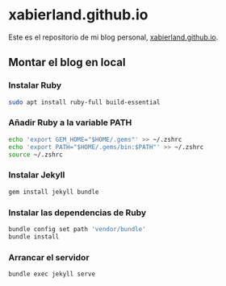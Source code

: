 # xabierland.github.io

Este es el repositorio de mi blog personal, [xabierland.github.io](https://xabierland.github.io/).

## Montar el blog en local

### Instalar Ruby

```bash
sudo apt install ruby-full build-essential
```

### Añadir Ruby a la variable PATH

```bash
echo 'export GEM_HOME="$HOME/.gems"' >> ~/.zshrc
echo 'export PATH="$HOME/.gems/bin:$PATH"' >> ~/.zshrc
source ~/.zshrc
```

### Instalar Jekyll

```bash
gem install jekyll bundle
```

### Instalar las dependencias de Ruby

```bash
bundle config set path 'vendor/bundle'
bundle install
```

### Arrancar el servidor

```bash
bundle exec jekyll serve
```
